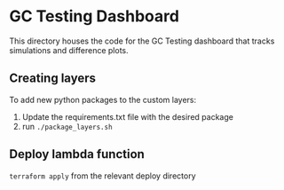 # GC Testing Dashboard
This directory houses the code for the GC Testing dashboard that tracks simulations and difference plots.

## Creating layers
To add new python packages to the custom layers:

1. Update the requirements.txt file with the desired package
2. run `./package_layers.sh`

## Deploy lambda function
`terraform apply` from the relevant deploy directory
